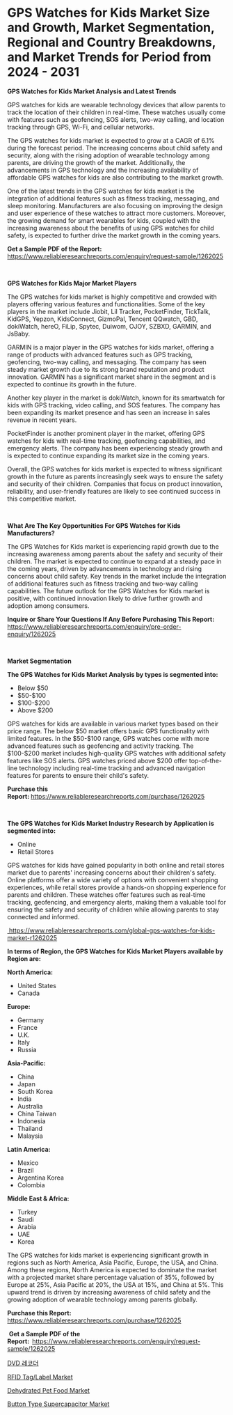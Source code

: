 <p><h1>GPS Watches for Kids Market Size and Growth, Market Segmentation, Regional and Country Breakdowns, and Market Trends for Period from 2024 -  2031</h1></p><p><strong>GPS Watches for Kids Market Analysis and Latest Trends</strong></p>
<p><p>GPS watches for kids are wearable technology devices that allow parents to track the location of their children in real-time. These watches usually come with features such as geofencing, SOS alerts, two-way calling, and location tracking through GPS, Wi-Fi, and cellular networks.</p><p>The GPS watches for kids market is expected to grow at a CAGR of 6.1% during the forecast period. The increasing concerns about child safety and security, along with the rising adoption of wearable technology among parents, are driving the growth of the market. Additionally, the advancements in GPS technology and the increasing availability of affordable GPS watches for kids are also contributing to the market growth.</p><p>One of the latest trends in the GPS watches for kids market is the integration of additional features such as fitness tracking, messaging, and sleep monitoring. Manufacturers are also focusing on improving the design and user experience of these watches to attract more customers. Moreover, the growing demand for smart wearables for kids, coupled with the increasing awareness about the benefits of using GPS watches for child safety, is expected to further drive the market growth in the coming years.</p></p>
<p><strong>Get a Sample PDF of the Report:&nbsp;</strong> <a href="https://www.reliableresearchreports.com/enquiry/request-sample/1262025">https://www.reliableresearchreports.com/enquiry/request-sample/1262025</a></p>
<p>&nbsp;</p>
<p><strong>GPS Watches for Kids Major Market Players</strong></p>
<p><p>The GPS watches for kids market is highly competitive and crowded with players offering various features and functionalities. Some of the key players in the market include Jiobit, Lil Tracker, PocketFinder, TickTalk, KidGPS, Yepzon, KidsConnect, GizmoPal, Tencent QQwatch, GBD, dokiWatch, hereO, FiLip, Spytec, Duiwom, OJOY, SZBXD, GARMIN, and JsBaby.</p><p>GARMIN is a major player in the GPS watches for kids market, offering a range of products with advanced features such as GPS tracking, geofencing, two-way calling, and messaging. The company has seen steady market growth due to its strong brand reputation and product innovation. GARMIN has a significant market share in the segment and is expected to continue its growth in the future.</p><p>Another key player in the market is dokiWatch, known for its smartwatch for kids with GPS tracking, video calling, and SOS features. The company has been expanding its market presence and has seen an increase in sales revenue in recent years.</p><p>PocketFinder is another prominent player in the market, offering GPS watches for kids with real-time tracking, geofencing capabilities, and emergency alerts. The company has been experiencing steady growth and is expected to continue expanding its market size in the coming years.</p><p>Overall, the GPS watches for kids market is expected to witness significant growth in the future as parents increasingly seek ways to ensure the safety and security of their children. Companies that focus on product innovation, reliability, and user-friendly features are likely to see continued success in this competitive market.</p></p>
<p>&nbsp;</p>
<p><strong>What Are The Key Opportunities For GPS Watches for Kids Manufacturers?</strong></p>
<p><p>The GPS Watches for Kids market is experiencing rapid growth due to the increasing awareness among parents about the safety and security of their children. The market is expected to continue to expand at a steady pace in the coming years, driven by advancements in technology and rising concerns about child safety. Key trends in the market include the integration of additional features such as fitness tracking and two-way calling capabilities. The future outlook for the GPS Watches for Kids market is positive, with continued innovation likely to drive further growth and adoption among consumers.</p></p>
<p><strong>Inquire or Share Your Questions If Any Before Purchasing This Report:</strong> <a href="https://www.reliableresearchreports.com/enquiry/pre-order-enquiry/1262025">https://www.reliableresearchreports.com/enquiry/pre-order-enquiry/1262025</a></p>
<p>&nbsp;</p>
<p><strong>Market Segmentation</strong></p>
<p><strong>The GPS Watches for Kids Market Analysis by types is segmented into:</strong></p>
<p><ul><li>Below $50</li><li>$50-$100</li><li>$100-$200</li><li>Above $200</li></ul></p>
<p><p>GPS watches for kids are available in various market types based on their price range. The below $50 market offers basic GPS functionality with limited features. In the $50-$100 range, GPS watches come with more advanced features such as geofencing and activity tracking. The $100-$200 market includes high-quality GPS watches with additional safety features like SOS alerts. GPS watches priced above $200 offer top-of-the-line technology including real-time tracking and advanced navigation features for parents to ensure their child's safety.</p></p>
<p><strong>Purchase this Report:&nbsp;</strong><a href="https://www.reliableresearchreports.com/purchase/1262025">https://www.reliableresearchreports.com/purchase/1262025</a></p>
<p>&nbsp;</p>
<p><strong>The GPS Watches for Kids Market Industry Research by Application is segmented into:</strong></p>
<p><ul><li>Online</li><li>Retail Stores</li></ul></p>
<p><p>GPS watches for kids have gained popularity in both online and retail stores market due to parents' increasing concerns about their children's safety. Online platforms offer a wide variety of options with convenient shopping experiences, while retail stores provide a hands-on shopping experience for parents and children. These watches offer features such as real-time tracking, geofencing, and emergency alerts, making them a valuable tool for ensuring the safety and security of children while allowing parents to stay connected and informed.</p></p>
<p><a href="https://www.reliableresearchreports.com/global-gps-watches-for-kids-market-r1262025">&nbsp;https://www.reliableresearchreports.com/global-gps-watches-for-kids-market-r1262025</a></p>
<p><strong>In terms of Region, the GPS Watches for Kids Market Players available by Region are:</strong></p>
<p>
    <p> <strong> North America: </strong>
        <ul>
            <li>United States</li>
            <li>Canada</li>
        </ul>
        </p> 
    <p> <strong> Europe: </strong>
        <ul>
            <li>Germany</li>
            <li>France</li>
            <li>U.K.</li>
            <li>Italy</li>
            <li>Russia</li>
        </ul>
        </p> 
    <p> <strong> Asia-Pacific: </strong>
        <ul>
            <li>China</li>
            <li>Japan</li>
            <li>South Korea</li>
            <li>India</li>
            <li>Australia</li>
            <li>China Taiwan</li>
            <li>Indonesia</li>
            <li>Thailand</li>
            <li>Malaysia</li>
        </ul>
        </p> 
    <p> <strong> Latin America: </strong>
        <ul>
            <li>Mexico</li>
            <li>Brazil</li>
            <li>Argentina Korea</li>
            <li>Colombia</li>
        </ul>
        </p> 
    <p> <strong> Middle East & Africa: </strong>
        <ul>
            <li>Turkey</li>
            <li>Saudi</li>
            <li>Arabia</li>
            <li>UAE</li>
            <li>Korea</li>
        </ul>
    </p>
    </p>
<p><p>The GPS watches for kids market is experiencing significant growth in regions such as North America, Asia Pacific, Europe, the USA, and China. Among these regions, North America is expected to dominate the market with a projected market share percentage valuation of 35%, followed by Europe at 25%, Asia Pacific at 20%, the USA at 15%, and China at 5%. This upward trend is driven by increasing awareness of child safety and the growing adoption of wearable technology among parents globally.</p></p>
<p><strong>Purchase this Report: </strong><a href="https://www.reliableresearchreports.com/purchase/1262025">https://www.reliableresearchreports.com/purchase/1262025</a></p>
<p>&nbsp;<strong>Get a Sample PDF of the Report:&nbsp;&nbsp;</strong><a href="https://www.reliableresearchreports.com/enquiry/request-sample/1262025">https://www.reliableresearchreports.com/enquiry/request-sample/1262025</a></p>
<p><strong></strong></p>
<p><p><a href="https://github.com/hasanrajibul387/Market-Research-Report-List-2/blob/main/857291440129.md">DVD 레코더</a></p><p><a href="https://medium.com/@janetchuaf36/rfid-tag-label-market-trends-and-analysis-opportunities-and-challenges-for-future-growth-2024-a053bc71e2cc">RFID Tag/Label Market</a></p><p><a href="https://github.com/khelifsolo/Market-Research-Report-List-1/blob/main/dehydrated-pet-food-market.md">Dehydrated Pet Food Market</a></p><p><a href="https://medium.com/@garyshaw626/button-type-supercapacitor-market-trends-focusing-on-button-type-supercapacitor-market-insight-and-35a182bb4f1b">Button Type Supercapacitor Market</a></p></p>